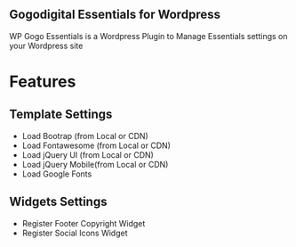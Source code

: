 Gogodigital Essentials for Wordpress
--------------------------
WP Gogo Essentials is a Wordpress Plugin to Manage Essentials settings on your Wordpress site

# Features

## Template Settings

 - Load Bootrap (from Local or CDN)
 - Load Fontawesome (from Local or CDN)
 - Load jQuery UI (from Local or CDN)
 - Load jQuery Mobile(from Local or CDN)
 - Load Google Fonts
 
## Widgets Settings 
 
 - Register Footer Copyright Widget
 - Register Social Icons Widget
